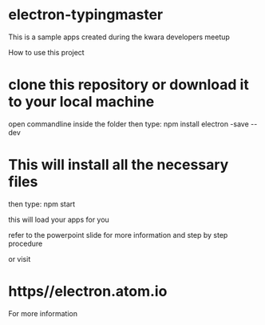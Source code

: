 # electron-typingmaster
This is a sample apps created during the kwara developers meetup

How to use this project
# clone this repository or download it to your local machine
open commandline inside the folder
then type: 
npm install electron -save --dev

# This will install all the necessary files
then type:
npm start

this will load your apps for you

refer to the powerpoint slide for more information and step by step procedure

or visit 

# https//electron.atom.io

For more information
